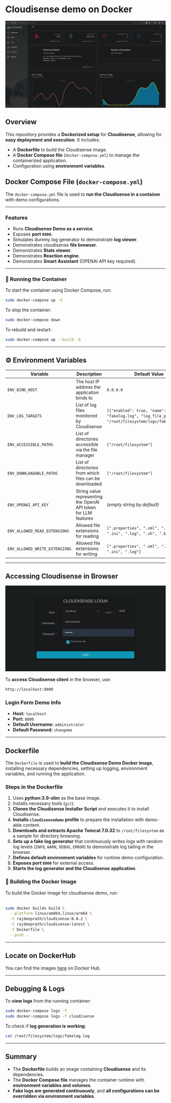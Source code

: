# Cloudisense demo on Docker

![Cloudisense Demo](assets/dashboard.png)


## Overview

This repository provides a **Dockerized setup** for **Cloudisense**, allowing for **easy deployment and execution**. It includes:

- A **Dockerfile** to build the Cloudisense image.
- A **Docker Compose file** (`docker-compose.yml`) to manage the containerized application.
- Configuration using **environment variables**.



## Docker Compose File (`docker-compose.yml`)

The `docker-compose.yml` file is used to **run the Cloudisense in a container** with demo configurations.


---

### Features

- Runs **Cloudisense Demo as a service**.
- Exposes **port `8000`**.
- Simulates dummy log generator to demonstrate **log viewer**.
- Demonstrates cloudisense **file browser**.
- Demonstrates **Stats viewer**.
- Demonstrates **Reaction engine**.
- Demonstrates **Smart Assistant** (OPENAI API key required).

---


### 🔹 Running the Container

To start the container using Docker Compose, run:

```bash
sudo docker-compose up -d
```

To stop the container:

```bash
sudo docker-compose down
```

To rebuild and restart:

```bash
sudo docker-compose up --build -d
```


---


## ⚙️ Environment Variables


| **Variable**                    | **Description**                                                                 | **Default Value**                                                                                          |
|--------------------------------|---------------------------------------------------------------------------------|-------------------------------------------------------------------------------------------------------------|
| `ENV_BIND_HOST`                | The host IP address the application binds to                                   | `0.0.0.0`                                                                                                   |
| `ENV_LOG_TARGETS`              | List of log files monitored by Cloudisense                                     | `[{"enabled": true, "name": "fakelog.log", "log_file_path": "/root/filesystem/logs/fakelog.log"}]`         |
| `ENV_ACCESSIBLE_PATHS`         | List of directories accessible via the file manager                            | `["/root/filesystem"]`                                                                                      |
| `ENV_DOWNLOADABLE_PATHS`       | List of directories from which files can be downloaded                         | `["/root/filesystem"]`                                                                                      |
| `ENV_OPENAI_API_KEY`           | String value representing the OpenAI API token for LLM features                | *(empty string by default)*                                                                                |
| `ENV_ALLOWED_READ_EXTENSIONS`  | Allowed file extensions for reading                                            | `[".properties", ".xml", ".txt", ".ini", ".log", ".sh", ".bat"]`                                            |
| `ENV_ALLOWED_WRITE_EXTENSIONS` | Allowed file extensions for writing                                            | `[".properties", ".xml", ".txt", ".ini", ".log"]`                                                           |


---


## Accessing Cloudisense in Browser

![Cloudisense Login](assets/login.png)


To **access Cloudisense client** in the browser, use:

```bash
http://localhost:8000
```


### **Login Form Demo Info**

- **Host:** `localhost`
- **Port:** `8000`
- **Default Username:** `administrator`
- **Default Password:** `changeme`


---


## Dockerfile

The `Dockerfile` is used to **build the Cloudisense Demo Docker image**, installing necessary dependencies, setting up logging, environment variables, and running the application.


### Steps in the Dockerfile

1. Uses **python:3.9-slim** as the base image.
2. Installs necessary tools (`git`).
3. **Clones the Cloudisense Installer Script** and executes it to install Cloudisense.
4. **Installs `cloudisensedemo` profile** to prepare the installation with demo-able content.
5. **Downloads and extracts Apache Tomcat 7.0.32** to `/root/filesystem` as a sample for directory browsing.
6. **Sets up a fake log generator** that continuously writes logs with random log levels (`INFO`, `WARN`, `DEBUG`, `ERROR`) to demonstrate log tailing in the browser.
7. **Defines default environment variables** for runtime demo configuration.
8. **Exposes port `8000`** for external access.
9. **Starts the log generator and the Cloudisense application**.


### 🔹 Building the Docker Image

To build the Docker image for cloudisense demo, run:

```bash

sudo docker buildx build \
  --platform linux/amd64,linux/arm64 \
  -t rajdeeprath/cloudisense:0.0.2 \
  -t rajdeeprath/cloudisense:latest \
  -f Dockerfile \
  --push .

```

---

## Locate on DockerHub

You can find the images [here](https://hub.docker.com/repository/docker/rajdeeprath/cloudisense/general) on Docker Hub.

---


## Debugging & Logs


To **view logs** from the running container:

```bash
sudo docker-compose logs -f
sudo docker-compose logs -f cloudisense
```


To check if **log generation is working**:

```bash
cat /root/filesystem/logs/fakelog.log
```


---


## Summary

- The **Dockerfile** builds an image containing **Cloudisense** and its dependencies.
- The **Docker Compose file** manages the container runtime with **environment variables and volumes**.
- **Fake logs are generated continuously**, and **all configurations can be overridden via environment variables**.
